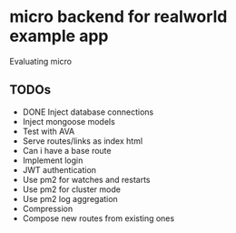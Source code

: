 micro backend for realworld example app
=======================================

Evaluating micro

## TODOs

- DONE Inject database connections
- Inject mongoose models
- Test with AVA
- Serve routes/links as index html
- Can i have a base route
- Implement login
- JWT authentication
- Use pm2 for watches and restarts
- Use pm2 for cluster mode
- Use pm2 log aggregation
- Compression
- Compose new routes from existing ones